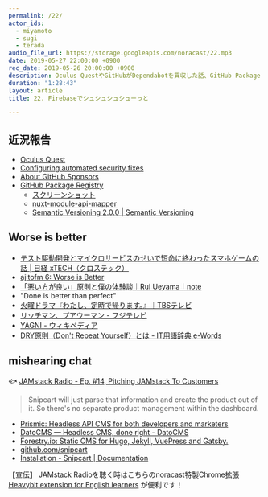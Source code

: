 ```yaml
---
permalink: /22/
actor_ids:
  - miyamoto
  - sugi
  - terada
audio_file_url: https://storage.googleapis.com/noracast/22.mp3
date: 2019-05-27 22:00:00 +0900
rec_date: 2019-05-26 20:00:00 +0900
description: Oculus QuestやGitHubがDependabotを買収した話、GitHub Package Registry、Semantic Versioning、Worse is better、わたし、定時で帰ります。、YAGNI、DRY、Snipcartなどについて話しました。
duration: "1:28:43"
layout: article
title: 22. Firebaseでシュシュシュシューっと

---
```


## 近況報告

- [Oculus Quest](https://www.oculus.com/quest/)
- [Configuring automated security fixes](https://help.github.com/en/articles/configuring-automated-security-fixes)
- [About GitHub Sponsors](https://help.github.com/en/articles/about-github-sponsors)
- [GitHub Package Registry](https://github.com/features/package-registry)
  - [スクリーンショット](../images/ep22/hello-world-npm.png)
  - [nuxt-module-api-mapper](https://www.npmjs.com/package/nuxt-module-api-mapper)
  - [Semantic Versioning 2.0.0 | Semantic Versioning](https://semver.org/lang/ja/)

## Worse is better

- [テスト駆動開発とマイクロサービスのせいで短命に終わったスマホゲームの話 | 日経 xTECH（クロステック）](https://tech.nikkeibp.co.jp/atcl/nxt/column/18/00620/040900010/)
- [ajitofm 6: Worse is Better](https://ajito.fm/6/)
- [「悪い方が良い」原則と僕の体験談｜Rui Ueyama｜note](https://note.mu/ruiu/n/n9948f0cc3ed3)
- "Done is better than perfect"
- [火曜ドラマ『わたし、定時で帰ります。』｜TBSテレビ](https://www.tbs.co.jp/watatei/)
- [リッチマン、プアウーマン - フジテレビ](https://www.fujitv.co.jp/b_hp/richman-poorwoman/)
- [YAGNI - ウィキペディア](https://ja.wikipedia.org/wiki/YAGNI)
- [DRY原則（Don't Repeat Yourself）とは - IT用語辞典 e-Words](http://e-words.jp/w/DRY%E5%8E%9F%E5%89%87.html)


## mishearing chat

🐟 [JAMstack Radio - Ep. #14, Pitching JAMstack To Customers](https://www.heavybit.com/library/podcasts/jamstack-radio/ep-14-pitching-jamstack-to-customers/)

> Snipcart will just parse that information and create the product out of it. So there's no separate product management within the dashboard.

- [Prismic: Headless API CMS for both developers and marketers](https://prismic.io/)
- [DatoCMS — Headless CMS, done right - DatoCMS](https://www.datocms.com/)
- [Forestry.io: Static CMS for Hugo, Jekyll, VuePress and Gatsby.](https://forestry.io/)
- [github.com/snipcart](https://github.com/snipcart)
- [Installation - Snipcart | Documentation](https://docs.snipcart.com/getting-started/installation)

【宣伝】
JAMstack Radioを聴く時はこちらのnoracast特製Chrome拡張 [Heavybit extension for English learners](https://chrome.google.com/webstore/detail/heavybit-extension-for-en/ahfgdgmheoejjllbgnkegimdiajihbee?hl=ja) が便利です！
